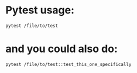 

# Pytest usage:
`pytest /file/to/test`

# and you could also do:
`pytest /file/to/test::test_this_one_specifically`

